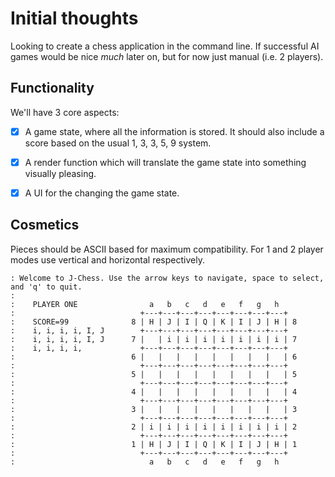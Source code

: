 # Initial thoughts

Looking to create a chess application in the command line. If successful AI
games would be nice *much* later on, but for now just manual (i.e. 2 players).

## Functionality

We'll have 3 core aspects:
- [X] A game state, where all the information is stored. It should also include a score
    based on the usual 1, 3, 3, 5, 9 system.
- [X] A render function which will translate the game state into something
    visually pleasing.
- [X] A UI for the changing the game state.


## Cosmetics

Pieces should be ASCII based for maximum compatibility. For 1 and 2 player modes use
vertical and horizontal respectively.
```
: Welcome to J-Chess. Use the arrow keys to navigate, space to select, and 'q' to quit.
:
:    PLAYER ONE                a   b   c   d   e   f   g   h
:                            +---+---+---+---+---+---+---+---+
:    SCORE=99              8 | H | J | I | Q | K | I | J | H | 8
:    i, i, i, i, I, J        +---+---+---+---+---+---+---+---+
:    i, i, i, i, I, J      7 |   | i | i | i | i | i | i | i | 7
:    i, i, i, i,             +---+---+---+---+---+---+---+---+
:                          6 |   |   |   |   |   |   |   |   | 6
:                            +---+---+---+---+---+---+---+---+
:                          5 |   |   |   |   |   |   |   |   | 5
:                            +---+---+---+---+---+---+---+---+
:                          4 |   |   |   |   |   |   |   |   | 4
:                            +---+---+---+---+---+---+---+---+
:                          3 |   |   |   |   |   |   |   |   | 3
:                            +---+---+---+---+---+---+---+---+
:                          2 | i | i | i | i | i | i | i | i | 2
:                            +---+---+---+---+---+---+---+---+
:                          1 | H | J | I | Q | K | I | J | H | 1
:                            +---+---+---+---+---+---+---+---+
:                              a   b   c   d   e   f   g   h
```
